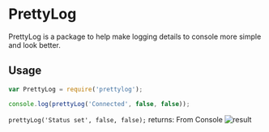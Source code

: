 # PrettyLog
PrettyLog is a package to help make logging details to console more simple and look better.

## Usage
```javascript
var PrettyLog = require('prettylog');

console.log(prettyLog('Connected', false, false));
```

`prettyLog('Status set', false, false);` returns:
From Console
![result](https://i.imgur.com/Bf3LgNS.png "Logo Title Text 1")
